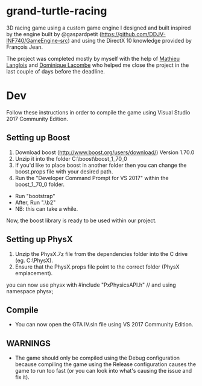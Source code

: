 ﻿# grand-turtle-racing
3D racing game using a custom game engine I designed and built inspired by the engine built by @gaspardpetit (https://github.com/DDJV-INF740/GameEngine-src) and using the DirectX 10 knowledge provided by François Jean.

The project was completed mostly by myself with the help of [Mathieu Langlois](https://www.linkedin.com/in/mathieu-langlois-a019a1100) and [Dominique Lacombe](https://www.linkedin.com/in/lacombe-dominique/) who helped me close the project in the last couple of days before the deadline.

# Dev
Follow these instructions in order to compile the game using Visual Studio 2017 Community Edition.

## Setting up Boost
1) Download boost (http://www.boost.org/users/download/) Version 1.70.0
2) Unzip it into the folder C:\boost\boost_1_70_0
3) If you'd like to place boost in another folder then you can change
  the boost.props file with your desired path.
4) Run the "Developer Command Prompt for VS 2017" within the boost_1_70_0 folder.
  - Run "bootstrap"
  - After, Run ".\b2"
  - NB: this can take a while.

Now, the boost library is ready to be used within our project.

## Setting up PhysX
1) Unzip the PhysX.7z file from the dependencies folder into the C drive (eg. C:\PhysX).
2) Ensure that the PhysX.props file point to the correct folder (PhysX emplacement).

you can now use physx with
#include "PxPhysicsAPI.h"
// and
using namespace physx;

## Compile
- You can now open the GTA IV.sln file using VS 2017 Community Edition.

## WARNINGS
- The game should only be compiled using the Debug configuration because compiling the game using the Release configuration causes the game to run too fast (or you can look into what's causing the issue and fix it).
